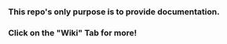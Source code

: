 ### This repo's only purpose is to provide documentation. <br>
### Click on the "Wiki" Tab for more!
